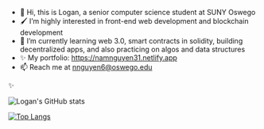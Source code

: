 - 👋 Hi, this is Logan, a senior computer science student at SUNY Oswego
- 🖌 I’m highly interested in front-end web development and blockchain development
- 🌱 I’m currently learning web 3.0, smart contracts in solidity, building decentralized apps, and also practicing on algos and data structures 
- ✨ My portfolio: https://namnguyen31.netlify.app
- 📫 Reach me at nnguyen6@oswego.edu

✨

![Logan's GitHub stats](https://github-readme-stats.vercel.app/api?username=lgad31vn&hide=stars&show_icons=true&theme=gotham)

[![Top Langs](https://github-readme-stats.vercel.app/api/top-langs/?username=lgad31vn&hide=css,html&langs_count=8&layout=compact&theme=gotham)](https://github.com/lgad31vn/github-readme-stats)

